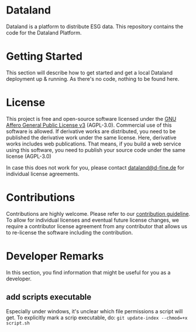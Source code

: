 # Dataland
Dataland is a platform to distribute ESG data. This repository contains the code for the Dataland Platform.

# Getting Started
This section will describe how to get started and get a local Dataland deployment up & running. As there's no code, nothing to be found here.

# License
This project is free and open-source software licensed under the [GNU Affero General Public License v3](LICENSE) (AGPL-3.0). Commercial use of this software is allowed. If derivative works are distributed, you need to be published the derivative work under the same license. Here, derivative works includes web publications. That means, if you build a web service using this software, you need to publish your source code under the same license (AGPL-3.0)

In case this does not work for you, please contact dataland@d-fine.de for individual license agreements.

# Contributions
Contributions are highly welcome. Please refer to our [contribution guideline](contribution.md).
To allow for individual licenses and eventual future license changes, we require a contributor license agreement from any contributor that allows us to re-license the software including the contribution.

# Developer Remarks
In this section, you find information that might be useful for you as a developer.
## add scripts executable
Especially under windows, it's unclear which file permissions a script will get. 
To explicitly mark a scrip executable, do:
`git update-index --chmod=+x script.sh`